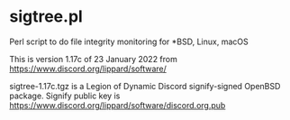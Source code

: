 # sigtree.pl
Perl script to do file integrity monitoring for *BSD, Linux, macOS

This is version 1.17c of 23 January 2022 from https://www.discord.org/lippard/software/

sigtree-1.17c.tgz is a Legion of Dynamic Discord signify-signed OpenBSD package. Signify public key is https://www.discord.org/lippard/software/discord.org.pub
